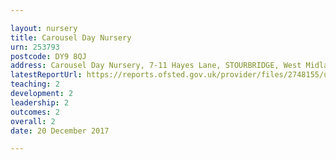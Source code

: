 ```yaml
---

layout: nursery
title: Carousel Day Nursery
urn: 253793
postcode: DY9 8QJ
address: Carousel Day Nursery, 7-11 Hayes Lane, STOURBRIDGE, West Midlands, DY9 8QJ
latestReportUrl: https://reports.ofsted.gov.uk/provider/files/2748155/urn/253793.pdf
teaching: 2
development: 2
leadership: 2
outcomes: 2
overall: 2
date: 20 December 2017

---
```

